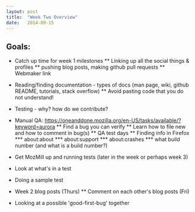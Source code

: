 ```yaml
---
layout: post
title:  "Week Two Overview"
date:   2014-09-15
---
```


Goals:
------

* Catch up time for week 1 milestones
** Linking up all the social things & profiles
** pushing blog posts, making github pull requests
** Webmaker link

* Reading/finding documentation - types of docs (man page, wiki, github README, tutorials, stack overflow)
** Avoid pasting code that you do not understand!
* Testing - why?  how do we contribute?
* Manual QA: https://oneanddone.mozilla.org/en-US/tasks/available/?keyword=aurora
** Find a bug you can verify
** Learn how to file new and how to comment in bug(s)
** QA test days
** Finding info in Firefox
*** about:about
*** about:support
*** about:crashes
*** what build number (and what is a build number?)

* Get MozMill up and running tests (later in the week or perhaps week 3)
* Look at what's in a test
* Doing a sample test

* Week 2 blog posts (Thurs)
** Comment on each other's blog posts (Fri)

* Looking at a possible 'good-first-bug' together